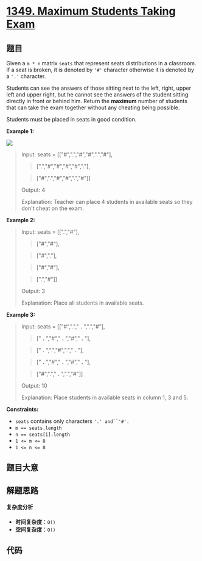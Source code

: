 # [1349. Maximum Students Taking Exam](https://leetcode.com/problems/maximum-students-taking-exam/)

## 题目

Given a `m * n` matrix `seats` that represent seats distributions in a
classroom. If a seat is broken, it is denoted by `'#'` character otherwise it
is denoted by a `'.'` character.

Students can see the answers of those sitting next to the left, right, upper
left and upper right, but he cannot see the answers of the student sitting
directly in front or behind him. Return the **maximum** number of students
that can take the exam together without any cheating being possible.

Students must be placed in seats in good condition.

**Example 1:**

![](https://assets.leetcode.com/uploads/2020/01/29/image.png)

> Input: seats = [["#",".","#","#",".","#"],
>
> > [".","#","#","#","#","."],
>
> > ["#",".","#","#",".","#"]]
>
> Output: 4
>
> Explanation: Teacher can place 4 students in available seats so they don't cheat on the exam.

**Example 2:**

> Input: seats = [[".","#"],
>
> > ["#","#"],
>
> > ["#","."],
>
> > ["#","#"],
>
> > [".","#"]]
>
> Output: 3
>
> Explanation: Place all students in available seats.

**Example 3:**

> Input: seats = [["#","."," **.** ",".","#"],
>
> > [" **.** ","#"," **.** ","#"," **.** "],
>
> > [" **.** ",".","#","."," **.** "],
>
> > [" **.** ","#"," **.** ","#"," **.** "],
>
> > ["#","."," **.** ",".","#"]]
>
> Output: 10
>
> Explanation: Place students in available seats in column 1, 3 and 5.

**Constraints:**

- `seats` contains only characters ` '.' and``'#'. `
- `m == seats.length`
- `n == seats[i].length`
- `1 <= m <= 8`
- `1 <= n <= 8`

## 题目大意

## 解题思路

#### 复杂度分析

- **时间复杂度**：`O()`
- **空间复杂度**：`O()`

## 代码

```javascript

```
